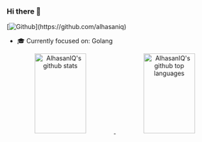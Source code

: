 ### Hi there 👋
[![Github](https://img.shields.io/github/followers/alhasaniq?style=social&label=Follow!)](https://github.com/alhasaniq)

- 🎓 Currently focused on: Golang

<a href="https://github.com/alhasaniq" style="text-align:center;">
  <img height="180em" width="48%" src="https://github-readme-stats.vercel.app/api?username=alhasaniq&show_icons=true&theme=default&count_private=true&bg_color=77deg,1CB5E0,000851&title_color=FFFFFF&text_color=86e3ff&icon_color=010b54&hide_border=true" alt="AlhasanIQ's github stats" />
  <img height="180em" width="48%" src="https://github-readme-stats.vercel.app/api/top-langs/?username=alhasaniq&layout=compact&langs_count=8&hide=cpp&bg_color=77deg,000851,1CB5E0&title_color=FFFFFF&text_color=86e3ff&icon_color=010b54&hide_border=true" alt="AlhasanIQ's github top languages" />
</a>
<br/>

<!--
**AlhasanIQ/AlhasanIQ** is a ✨ _special_ ✨ repository because its `README.md` (this file) appears on your GitHub profile.

Here are some ideas to get you started:

- 🔭 I’m currently working on ...
- 🌱 I’m currently learning ...
- 👯 I’m looking to collaborate on ...
- 🤔 I’m looking for help with ...
- 💬 Ask me about ...
- 📫 How to reach me: ...
- 😄 Pronouns: ...
- ⚡ Fun fact: ...
-->
